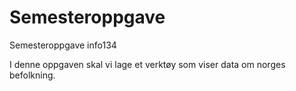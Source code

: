 # Semesteroppgave
Semesteroppgave info134

I denne oppgaven skal vi lage et verktøy som viser data om norges befolkning. 

